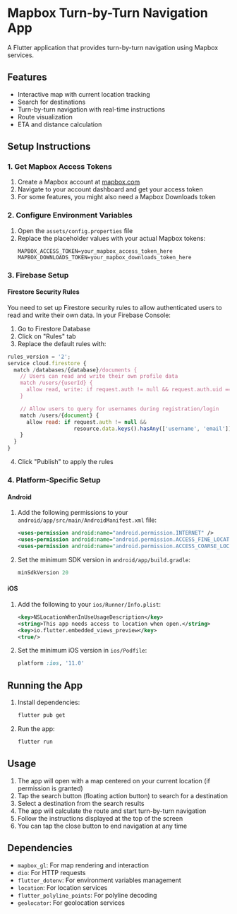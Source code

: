 # Mapbox Turn-by-Turn Navigation App

A Flutter application that provides turn-by-turn navigation using Mapbox services.

## Features

- Interactive map with current location tracking
- Search for destinations
- Turn-by-turn navigation with real-time instructions
- Route visualization
- ETA and distance calculation

## Setup Instructions

### 1. Get Mapbox Access Tokens

1. Create a Mapbox account at [mapbox.com](https://www.mapbox.com/)
2. Navigate to your account dashboard and get your access token
3. For some features, you might also need a Mapbox Downloads token

### 2. Configure Environment Variables

1. Open the `assets/config.properties` file
2. Replace the placeholder values with your actual Mapbox tokens:
   ```
   MAPBOX_ACCESS_TOKEN=your_mapbox_access_token_here
   MAPBOX_DOWNLOADS_TOKEN=your_mapbox_downloads_token_here
   ```

### 3. Firebase Setup

#### Firestore Security Rules

You need to set up Firestore security rules to allow authenticated users to read and write their own data. In your Firebase Console:

1. Go to Firestore Database
2. Click on "Rules" tab
3. Replace the default rules with:

```javascript
rules_version = '2';
service cloud.firestore {
  match /databases/{database}/documents {
    // Users can read and write their own profile data
    match /users/{userId} {
      allow read, write: if request.auth != null && request.auth.uid == userId;
    }

    // Allow users to query for usernames during registration/login
    match /users/{document} {
      allow read: if request.auth != null &&
                     resource.data.keys().hasAny(['username', 'email']);
    }
  }
}
```

4. Click "Publish" to apply the rules

### 4. Platform-Specific Setup

#### Android

1. Add the following permissions to your `android/app/src/main/AndroidManifest.xml` file:
   ```xml
   <uses-permission android:name="android.permission.INTERNET" />
   <uses-permission android:name="android.permission.ACCESS_FINE_LOCATION" />
   <uses-permission android:name="android.permission.ACCESS_COARSE_LOCATION" />
   ```

2. Set the minimum SDK version in `android/app/build.gradle`:
   ```gradle
   minSdkVersion 20
   ```

#### iOS

1. Add the following to your `ios/Runner/Info.plist`:
   ```xml
   <key>NSLocationWhenInUseUsageDescription</key>
   <string>This app needs access to location when open.</string>
   <key>io.flutter.embedded_views_preview</key>
   <true/>
   ```

2. Set the minimum iOS version in `ios/Podfile`:
   ```ruby
   platform :ios, '11.0'
   ```

## Running the App

1. Install dependencies:
   ```bash
   flutter pub get
   ```

2. Run the app:
   ```bash
   flutter run
   ```

## Usage

1. The app will open with a map centered on your current location (if permission is granted)
2. Tap the search button (floating action button) to search for a destination
3. Select a destination from the search results
4. The app will calculate the route and start turn-by-turn navigation
5. Follow the instructions displayed at the top of the screen
6. You can tap the close button to end navigation at any time

## Dependencies

- `mapbox_gl`: For map rendering and interaction
- `dio`: For HTTP requests
- `flutter_dotenv`: For environment variables management
- `location`: For location services
- `flutter_polyline_points`: For polyline decoding
- `geolocator`: For geolocation services
